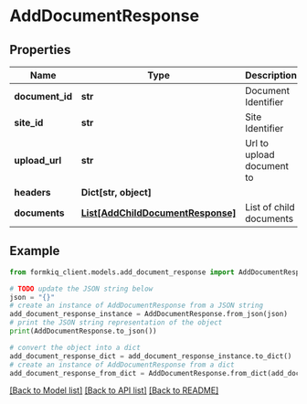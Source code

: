 # AddDocumentResponse


## Properties

Name | Type | Description | Notes
------------ | ------------- | ------------- | -------------
**document_id** | **str** | Document Identifier | [optional] 
**site_id** | **str** | Site Identifier | [optional] 
**upload_url** | **str** | Url to upload document to | [optional] 
**headers** | **Dict[str, object]** |  | [optional] 
**documents** | [**List[AddChildDocumentResponse]**](AddChildDocumentResponse.md) | List of child documents | [optional] 

## Example

```python
from formkiq_client.models.add_document_response import AddDocumentResponse

# TODO update the JSON string below
json = "{}"
# create an instance of AddDocumentResponse from a JSON string
add_document_response_instance = AddDocumentResponse.from_json(json)
# print the JSON string representation of the object
print(AddDocumentResponse.to_json())

# convert the object into a dict
add_document_response_dict = add_document_response_instance.to_dict()
# create an instance of AddDocumentResponse from a dict
add_document_response_from_dict = AddDocumentResponse.from_dict(add_document_response_dict)
```
[[Back to Model list]](../README.md#documentation-for-models) [[Back to API list]](../README.md#documentation-for-api-endpoints) [[Back to README]](../README.md)


